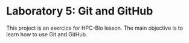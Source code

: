 # Laboratory 5: Git and GitHub
This project is an exercice for HPC-Bio lesson. The main objective is to learn how to use Git and GitHub.
